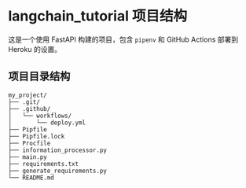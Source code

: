 # langchain_tutorial 项目结构

这是一个使用 FastAPI 构建的项目，包含 `pipenv` 和 GitHub Actions 部署到 Heroku 的设置。

## 项目目录结构

```plaintext
my_project/
├── .git/
├── .github/
│   └── workflows/
│       └── deploy.yml
├── Pipfile
├── Pipfile.lock
├── Procfile
├── information_processor.py
├── main.py
├── requirements.txt
├── generate_requirements.py
└── README.md
